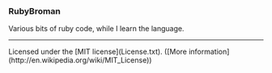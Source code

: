 ### RubyBroman

Various bits of ruby code, while I learn the language.

<hr/>
Licensed under the [MIT license](License.txt). ([More information](http://en.wikipedia.org/wiki/MIT_License))

